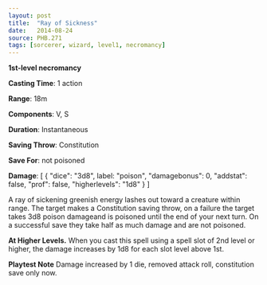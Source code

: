 ```yaml
---
layout: post
title:  "Ray of Sickness"
date:   2014-08-24
source: PHB.271
tags: [sorcerer, wizard, level1, necromancy]
---
```


**1st-level necromancy**

**Casting Time**: 1 action

**Range**: 18m

**Components**: V, S

**Duration**: Instantaneous

**Saving Throw**: Constitution

**Save For**: not poisoned

**Damage**: [ { "dice": "3d8", label: "poison", "damagebonus": 0, "addstat": false, "prof": false, "higherlevels": "1d8" } ]

A ray of sickening greenish energy lashes out toward a creature within range. The target makes a Constitution saving throw, on a failure the target takes 3d8 poison damageand is poisoned until the end of your next turn. On a successful save they take half as much damage and are not poisoned.

**At Higher Levels.** When you cast this spell using a spell slot of 2nd level or higher, the damage increases by 1d8 for each slot level above 1st.

**Playtest Note** Damage increased by 1 die, removed attack roll, constitution save only now.